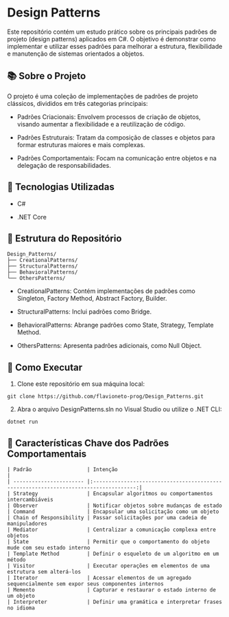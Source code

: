 # Design Patterns

Este repositório contém um estudo prático sobre os principais padrões de projeto (design patterns) aplicados em C#. 
O objetivo é demonstrar como implementar e utilizar esses padrões para melhorar a estrutura, flexibilidade e manutenção de sistemas orientados a objetos.

## 📚 Sobre o Projeto

O projeto é uma coleção de implementações de padrões de projeto clássicos, divididos em três categorias principais:

* Padrões Criacionais: Envolvem processos de criação de objetos, visando aumentar a flexibilidade e a reutilização de código.

* Padrões Estruturais: Tratam da composição de classes e objetos para formar estruturas maiores e mais complexas.

* Padrões Comportamentais: Focam na comunicação entre objetos e na delegação de responsabilidades.

## 🔧 Tecnologias Utilizadas

* C#

* .NET Core

## 🧪 Estrutura do Repositório

```
Design_Patterns/
├── CreationalPatterns/
├── StructuralPatterns/
├── BehavioralPatterns/
└── OthersPatterns/
```

* CreationalPatterns: Contém implementações de padrões como Singleton, Factory Method, Abstract Factory, Builder.

* StructuralPatterns: Inclui padrões como Bridge.

* BehavioralPatterns: Abrange padrões como State, Strategy, Template Method.

* OthersPatterns: Apresenta padrões adicionais, como Null Object.

## 🚀 Como Executar

1. Clone este repositório em sua máquina local:

```
git clone https://github.com/flavioneto-prog/Design_Patterns.git
```

2. Abra o arquivo DesignPatterns.sln no Visual Studio ou utilize o .NET CLI:
```
dotnet run
```

## 🧠 Características Chave dos Padrões Comportamentais
```
| Padrão                  | Intenção                                                                             |
| ----------------------- |:------------------------------------------------------------------------------------:|
| Strategy                | Encapsular algoritmos ou comportamentos intercambiáveis
| Observer                | Notificar objetos sobre mudanças de estado
| Command                 | Encapsular uma solicitação como um objeto
| Chain of Responsibility | Passar solicitações por uma cadeia de manipuladores
| Mediator                | Centralizar a comunicação complexa entre objetos 
| State                   | Permitir que o comportamento do objeto mude com seu estado interno
| Template Method         | Definir o esqueleto de um algoritmo em um método
| Visitor                 | Executar operações em elementos de uma estrutura sem alterá-los
| Iterator                | Acessar elementos de um agregado sequencialmente sem expor seus componentes internos
| Memento                 | Capturar e restaurar o estado interno de um objeto
| Interpreter             | Definir uma gramática e interpretar frases no idioma
```
